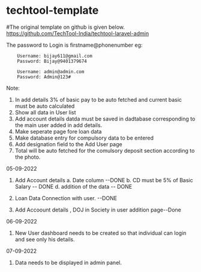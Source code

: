 # techtool-template

#The original template on github is given below.
https://github.com/TechTool-India/techtool-laravel-admin

The password to Login is firstname@phonenumber
    eg:
        
        Username: bijay611@gmail.com
        Password: Bijay@9401379674

        Username: admin@admin.com
        Password: Admin@123#

 
Note:

1. In add details 3% of basic pay to be auto fetched and current basic must be auto calculated
2. Show all data in User list
3. Add account details datda must be saved in dadtabase corresponding to the main user added in add details.
4. Make seperate page fore loan data
5. Make database entry for compulsory data to be entered
6. Add designation field to the Add User page
7. Total will be auto fetched for the comulsory deposit section according to the photo.


05-09-2022
1. Add Account details 
    a. Date column --DONE
    b. CD must be 5% of Basic Salary -- DONE
    d. addition of the data -- DONE
2. Loan Data Connection with user. --DONE

3. Add Accoount details , DOJ in Society in user addition page--Done


06-09-2022
1. New User dashboard needs to be created so that individual can login and see only his details.

07-09-2022
1. Data needs to be displayed in admin panel.



